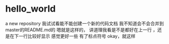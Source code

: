 # hello_world
a new repository
我试试看能不能创建一个新的代码文档
我不知道会不会合并到master的README.md的
嗯就是这样的，
讲道理我看是不是都好在上一行
，还是在下一行比较好显示
感觉更好一些
有了标点符号
okay，就这样
